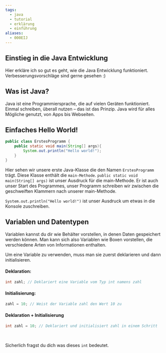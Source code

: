 ```yaml
---
tags:
  - java
  - tutorial
  - erklärung
  - einführung
aliases:
  - 000EIJ
---
```

## Einstieg in die Java Entwicklung
Hier erkläre ich so gut es geht, wie die Java Entwicklung funktioniert.
Verbesserungsvorschläge sind gerne gesehen :)

## Was ist Java?
Java ist eine Programmiersprache, die auf vielen Geräten funktioniert. Einmal schreiben, überall nutzen – das ist das Prinzip. Java wird für alles Mögliche genutzt, von Apps bis Webseiten.

## Einfaches Hello World!
```java
public class ErstesProgramm {
	public static void main(String[] args){
		System.out.println("Hello world!");
	}
}
```

Hier sehen wir unsere erste Java-Klasse die den Namen ``ErstesProgramm`` trägt. Diese Klasse enthält die ``main-Methode``. 
``public static void main(String[] args)`` ist unser Ausdruck für die main-Methode. Er ist auch unser Start des Programmes, unser Programm schreiben wir zwischen die geschweiften Klammern nach unserer main-Methode. 

``System.out.println("Hello world!")`` ist unser Ausdruck um etwas in die Konsole zuschreiben.

## Variablen und Datentypen
Variablen kannst du dir wie Behälter vorstellen, in denen Daten gespeichert werden können. Man kann sich also Variablen wie Boxen vorstellen, die verschiedene Arten von Informationen enthalten. 

Um eine Variable zu verwenden, muss man sie zuerst deklarieren und dann initialisieren.

#### Deklaration:
```Java
int zahl; // Deklariert eine Variable vom Typ int namens zahl
```
#### Initialisierung:
```Java
zahl = 10; // Weist der Variable zahl den Wert 10 zu
```
#### Deklaration + Initialisierung
```Java
int zahl = 10; // Deklariert und initialisiert zahl in einem Schritt
```
<br>

Sicherlich fragst du dich was dieses ``int`` bedeutet.
